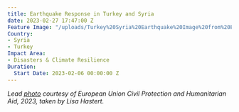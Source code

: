 ```yaml
---
title: Earthquake Response in Turkey and Syria
date: 2023-02-27 17:47:00 Z
Feature Image: "/uploads/Turkey%20Syria%20Earthquake%20Image%20from%20EU%20B.jpeg"
Country:
- Syria
- Turkey
Impact Area:
- Disasters & Climate Resilience
Duration:
  Start Date: 2023-02-06 00:00:00 Z
---
```


*Lead [photo](https://www.flickr.com/photos/eu_echo/52680675698/in/album-72177720305858312/) courtesy of European Union Civil Protection and Humanitarian Aid, 2023, taken by Lisa Hastert.*

<script src="https://stories.hotosm.org/turkey_syria_eq_response_p-er-page/embed.js"></script>